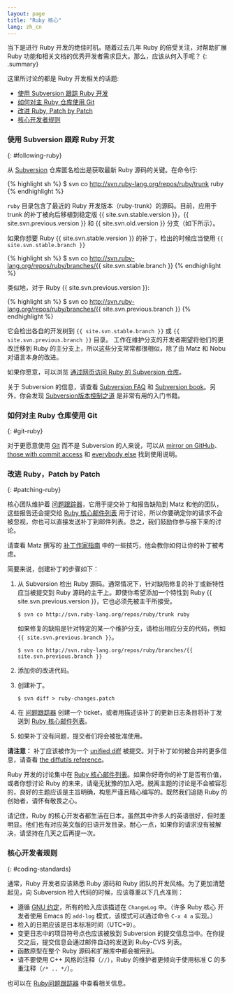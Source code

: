 ```yaml
---
layout: page
title: "Ruby 核心"
lang: zh_cn
---
```


当下是进行 Ruby 开发的绝佳时机。随着过去几年 Ruby 的倍受关注，对帮助扩展 Ruby 功能和相关文档的优秀开发者需求巨大。那么，应该从何入手呢？
{: .summary}

这里所讨论的都是 Ruby 开发相关的话题:

* [使用 Subversion 跟踪 Ruby 开发](#following-ruby)
* [如何对主 Ruby 仓库使用 Git](#git-ruby)
* [改进 Ruby, Patch by Patch](#patching-ruby)
* [核心开发者规则](#coding-standards)

### 使用 Subversion 跟踪 Ruby 开发
{: #following-ruby}

从 [Subversion][1] 仓库匿名检出是获取最新 Ruby 源码的关键。在命令行:

{% highlight sh %}
$ svn co http://svn.ruby-lang.org/repos/ruby/trunk ruby
{% endhighlight %}

`ruby` 目录包含了最近的 Ruby 开发版本（ruby-trunk）的源码。目前，应用于 trunk 的补丁被向后移植到稳定版 {{ site.svn.stable.version }}，{{ site.svn.previous.version }} 和 {{ site.svn.old.version }} 分支（如下所示）。

如果你想要 Ruby {{ site.svn.stable.version }} 的补丁，检出的时候应当使用 `{{ site.svn.stable.branch }}`

{% highlight sh %}
$ svn co http://svn.ruby-lang.org/repos/ruby/branches/{{ site.svn.stable.branch }}
{% endhighlight %}

类似地，对于 Ruby {{ site.svn.previous.version }}:

{% highlight sh %}
$ svn co http://svn.ruby-lang.org/repos/ruby/branches/{{ site.svn.previous.branch }}
{% endhighlight %}

它会检出各自的开发树到 `{{ site.svn.stable.branch }}` 或 `{{ site.svn.previous.branch }}` 目录。
工作在维护分支的开发者期望将他们的更改迁移到 Ruby 的主分支上，所以这些分支常常都很相似，除了由 Matz 和 Nobu 对语言本身的改进。

如果你愿意，可以浏览 [通过网页访问 Ruby 的 Subversion 仓库][2]。

关于 Subversion 的信息，请查看 [Subversion FAQ][3] 和 [Subversion book][4]。另外，你会发现
[Subversion版本控制之道][5] 是非常有用的入门书籍。

### 如何对主 Ruby 仓库使用 Git
{: #git-ruby}

对于更愿意使用 [Git][6] 而不是 Subversion 的人来说，可以从 [mirror on GitHub][7]、
[those with commit access][8] 和 [everybody else][9] 找到使用说明。

### 改进 Ruby，Patch by Patch
{: #patching-ruby}

核心团队维护着 [问题跟踪器][10]，它用于提交补丁和报告缺陷到 Matz 和他的团队，这些报告还会提交给 [Ruby 核心邮件列表][mailing-lists] 用于讨论，所以你要确定你的请求不会被忽视，你也可以直接发送补丁到邮件列表。总之，我们鼓励你参与接下来的讨论。

请查看 Matz 撰写的 [补丁作家指南][11] 中的一些技巧，他会教你如何让你的补丁被考虑。

简要来说，创建补丁的步骤如下：

1.  从 Subversion 检出 Ruby 源码。通常情况下，针对缺陷修复的补丁或新特性应当被提交到 Ruby 源码的主干上。即使你希望添加一个特性到 Ruby {{ site.svn.previous.version }}，它也必须先被主干所接受。

        $ svn co http://svn.ruby-lang.org/repos/ruby/trunk ruby

    如果修复的缺陷是针对特定的某一个维护分支，请检出相应分支的代码，例如`{{ site.svn.previous.branch }}`。

        $ svn co http://svn.ruby-lang.org/repos/ruby/branches/{{ site.svn.previous.branch }}

2.  添加你的改进代码。

3.  创建补丁。

        $ svn diff > ruby-changes.patch

4.  在 [问题跟踪器][10] 创建一个 ticket，或者用描述该补丁的更新日志条目将补丁发送到 [Ruby 核心邮件列表][mailing-lists]。

5.  如果补丁没有问题，提交者们将会被批准使用。

**请注意：** 补丁应该被作为一个 [unified diff][12] 被提交。对于补丁如何被合并的更多信息，请查看 [the diffutils reference][13]。

Ruby 开发的讨论集中在 [Ruby 核心邮件列表][mailing-lists]。如果你好奇你的补丁是否有价值，或者你想讨论 Ruby 的未来，请毫无犹豫的加入吧。脱离主题的讨论是不会被容忍的，良好的主题应该是主旨明确，构思严谨且精心编写的。既然我们追随 Ruby 的创始者，请怀有敬畏之心。

请记住，Ruby 的核心开发者都生活在日本，虽然其中许多人的英语很好，但时差明显。他们也有对应英文版的日语开发目录。耐心一点，如果你的请求没有被解决，请坚持在几天之后再提一次。

### 核心开发者规则
{: #coding-standards}

通常，Ruby 开发者应该熟悉 Ruby 源码和 Ruby 团队的开发风格。为了更加清楚起见，向 Subversion 检入代码的时候，应该尊重以下几点准则：

* 遵循 [GNU 约定][14]，所有的检入应该描述在 `ChangeLog` 中。（许多 Ruby 核心
开发者使用 Emacs 的 `add-log` 模式，该模式可以通过命令 `C-x 4 a` 实现。）
* 检入的日期应该是日本标准时间（UTC+9）。
* 变更日志中的项目符号点也应该被放到 Subversion 的提交信息当中。在你提交之后，提交信息会通过邮件自动的发送到 Ruby-CVS 列表。
* 函数原型在整个 Ruby 源码和扩展库中都会被用到。
* 请不要使用 C++ 风格的注释（`//`），Ruby 的维护者更倾向于使用标准 C 的多重注释（`/* .. */`）。

也可以在 [Ruby问题跟踪器][10] 中查看相关信息。



[mailing-lists]: /en/community/mailing-lists/
[1]: http://subversion.apache.org/
[2]: http://svn.ruby-lang.org/cgi-bin/viewvc.cgi/
[3]: http://subversion.apache.org/faq.html
[4]: http://svnbook.org
[5]: http://www.pragmaticprogrammer.com/titles/svn/
[6]: http://git-scm.com/
[7]: http://github.com/ruby/ruby
[8]: https://github.com/shyouhei/ruby/wiki/committerhowto
[9]: https://github.com/shyouhei/ruby/wiki/noncommitterhowto
[10]: https://bugs.ruby-lang.org/
[11]: http://blade.nagaokaut.ac.jp/cgi-bin/scat.rb/ruby/ruby-core/25139
[12]: http://www.gnu.org/software/diffutils/manual/html_node/Unified-Format.html
[13]: http://www.gnu.org/software/diffutils/manual/html_node/Merging-with-patch.html#Merging%20with%20patch
[14]: http://www.gnu.org/prep/standards/standards.html#Change-Logs
